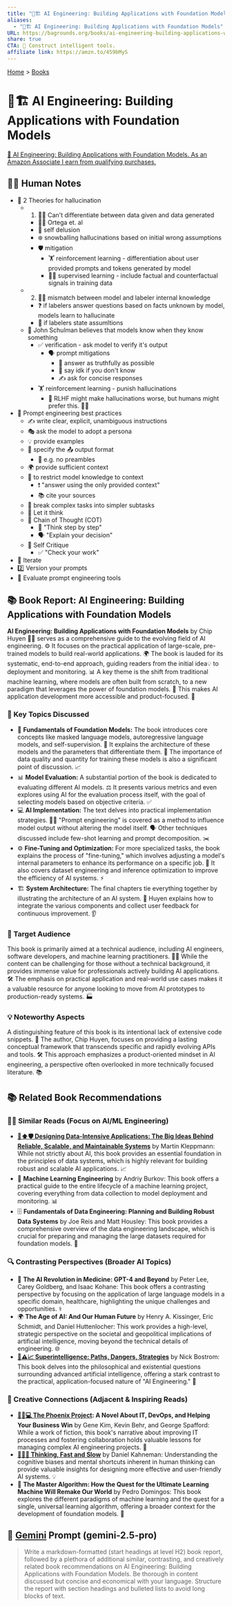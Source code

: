 ```yaml
---
title: "🤖🏗️ AI Engineering: Building Applications with Foundation Models"
aliases:
  - "🤖🏗️ AI Engineering: Building Applications with Foundation Models"
URL: https://bagrounds.org/books/ai-engineering-building-applications-with-foundation-models
share: true
CTA: 🤖 Construct intelligent tools.
affiliate link: https://amzn.to/459bMyS
---
```

[Home](../index.md) > [Books](./index.md)  
# 🤖🏗️ AI Engineering: Building Applications with Foundation Models  
[🛒 AI Engineering: Building Applications with Foundation Models. As an Amazon Associate I earn from qualifying purchases.](https://amzn.to/459bMyS)  
  
## 📝🐒 Human Notes  
- 🧠 2 Theories for hallucination  
    - 1. 😵‍💫 Can't differentiate between data given and data generated  
        - 👨‍🔬 Ortega et. al  
        - 🤥 self delusion  
        - ❄️ snowballing hallucinations based on initial wrong assumptions  
        - 🛡️ mitigation  
            - 🏋️ reinforcement learning - differentiation about user provided prompts and tokens generated by model  
            - 👨‍🏫 supervised learning - include factual and counterfactual signals in training data  
    - 2. 🙅‍♂️ mismatch between model and labeler internal knowledge  
        - ❓ if labelers answer questions based on facts unknown by model, models learn to hallucinate  
        - 📝 if labelers state assumltions  
    - 🤔 John Schulman believes that models know when they know something  
        - ✅ verification - ask model to verify it's output  
            - 🗣️ prompt mitigations  
                - 💯 answer as truthfully as possible  
                - 🤷 say idk if you don't know  
                - ✍️ ask for concise responses  
        - 🏋️ reinforcement learning - punish hallucinations  
            - 🤖 RLHF might make hallucinations worse, but humans might prefer this. 🧑‍💻  
- 🤖 Prompt engineering best practices  
    - ✍️ write clear, explicit, unambiguous instructions  
    - 🎭 ask the model to adopt a persona  
    - 💡 provide examples  
    - 📌 specify the 📤 output format  
        - 📝 e.g. no preambles  
    - 🌍 provide sufficient context  
    - 🧠 to restrict model knowledge to context  
        - ❗ "answer using the only provided context"  
        - 📚 cite your sources  
    - 🧩 break complex tasks into simpler subtasks  
    - 🧠 Let it think  
    - 🔗 Chain of Thought (COT)  
        - 🤔 "Think step by step"  
        - 🗣️ "Explain your decision"  
    - 🔎 Self Critique  
        - ✅ "Check your work"  
- 🔄 Iterate  
- 2️⃣ Version your prompts  
- 📏 Evaluate prompt engineering tools  
  
## 📚 Book Report: AI Engineering: Building Applications with Foundation Models  
  
**AI Engineering: Building Applications with Foundation Models** by Chip Huyen 👨‍💻 serves as a comprehensive guide to the evolving field of AI engineering. ⚙️ It focuses on the practical application of large-scale, pre-trained models to build real-world applications. 🌍 The book is lauded for its systematic, end-to-end approach, guiding readers from the initial idea💡 to deployment and monitoring. 📊 A key theme is the shift from traditional machine learning, where models are often built from scratch, to a new paradigm that leverages the power of foundation models. 🚀 This makes AI application development more accessible and product-focused. 🎯  
  
### 🔑 Key Topics Discussed  
  
* 🧠 **Fundamentals of Foundation Models:** The book introduces core concepts like masked language models, autoregressive language models, and self-supervision. 🤖 It explains the architecture of these models and the parameters that differentiate them. 🧮 The importance of data quality and quantity for training these models is also a significant point of discussion. 📈  
* 📊 **Model Evaluation:** A substantial portion of the book is dedicated to evaluating different AI models. ⚖️ It presents various metrics and even explores using AI for the evaluation process itself, with the goal of selecting models based on objective criteria. ✅  
* 💻 **AI Implementation:** The text delves into practical implementation strategies. 👨‍💻 "Prompt engineering" is covered as a method to influence model output without altering the model itself. 🗣️ Other techniques discussed include few-shot learning and prompt decomposition. ✂️  
* ⚙️ **Fine-Tuning and Optimization:** For more specialized tasks, the book explains the process of "fine-tuning," which involves adjusting a model's internal parameters to enhance its performance on a specific job. 🎯 It also covers dataset engineering and inference optimization to improve the efficiency of AI systems. ⚡  
* 🏗️ **System Architecture:** The final chapters tie everything together by illustrating the architecture of an AI system. 🧩 Huyen explains how to integrate the various components and collect user feedback for continuous improvement. 👂  
  
### 🎯 Target Audience  
  
This book is primarily aimed at a technical audience, including AI engineers, software developers, and machine learning practitioners. 🧑‍💼 While the content can be challenging for those without a technical background, it provides immense value for professionals actively building AI applications. 🛠️ The emphasis on practical application and real-world use cases makes it a valuable resource for anyone looking to move from AI prototypes to production-ready systems. 🏭  
  
### 💡 Noteworthy Aspects  
  
A distinguishing feature of this book is its intentional lack of extensive code snippets. 🚫 The author, Chip Huyen, focuses on providing a lasting conceptual framework that transcends specific and rapidly evolving APIs and tools. 🛠️ This approach emphasizes a product-oriented mindset in AI engineering, a perspective often overlooked in more technically focused literature. 📚  
  
## 📚 Related Book Recommendations  
  
### 🧑‍💻 Similar Reads (Focus on AI/ML Engineering)  
  
* **[💾⬆️🛡️ Designing Data-Intensive Applications: The Big Ideas Behind Reliable, Scalable, and Maintainable Systems](./designing-data-intensive-applications.md)** by Martin Kleppmann: While not strictly about AI, this book provides an essential foundation in the principles of data systems, which is highly relevant for building robust and scalable AI applications. 📈  
* 🤖 **Machine Learning Engineering** by Andriy Burkov: This book offers a practical guide to the entire lifecycle of a machine learning project, covering everything from data collection to model deployment and monitoring. 📊  
* 🗄️ **Fundamentals of Data Engineering: Planning and Building Robust Data Systems** by Joe Reis and Matt Housley: This book provides a comprehensive overview of the data engineering landscape, which is crucial for preparing and managing the large datasets required for foundation models. 💾  
  
### 🔍 Contrasting Perspectives (Broader AI Topics)  
  
* 🏥 **The AI Revolution in Medicine: GPT-4 and Beyond** by Peter Lee, Carey Goldberg, and Isaac Kohane: This book offers a contrasting perspective by focusing on the application of large language models in a specific domain, healthcare, highlighting the unique challenges and opportunities. ⚕️  
* 🌍 **The Age of AI: And Our Human Future** by Henry A. Kissinger, Eric Schmidt, and Daniel Huttenlocher: This work provides a high-level, strategic perspective on the societal and geopolitical implications of artificial intelligence, moving beyond the technical details of engineering. 🌐  
* **[🤖⚠️📈 Superintelligence: Paths, Dangers, Strategies](./superintelligence-paths-dangers-strategies.md)** by Nick Bostrom: This book delves into the philosophical and existential questions surrounding advanced artificial intelligence, offering a stark contrast to the practical, application-focused nature of "AI Engineering." 🤯  
  
### 🎨 Creative Connections (Adjacent & Inspiring Reads)  
  
* **[🐦‍🔥💻 The Phoenix Project](./the-phoenix-project.md): A Novel About IT, DevOps, and Helping Your Business Win** by Gene Kim, Kevin Behr, and George Spafford: While a work of fiction, this book's narrative about improving IT processes and fostering collaboration holds valuable lessons for managing complex AI engineering projects. 🤝  
* **[🤔🐇🐢 Thinking, Fast and Slow](./thinking-fast-and-slow.md)** by Daniel Kahneman: Understanding the cognitive biases and mental shortcuts inherent in human thinking can provide valuable insights for designing more effective and user-friendly AI systems. 💡  
* 🌟 **The Master Algorithm: How the Quest for the Ultimate Learning Machine Will Remake Our World** by Pedro Domingos: This book explores the different paradigms of machine learning and the quest for a single, universal learning algorithm, offering a broader context for the development of foundation models. 🔭  
  
## 💬 [Gemini](../software/gemini.md) Prompt (gemini-2.5-pro)  
> Write a markdown-formatted (start headings at level H2) book report, followed by a plethora of additional similar, contrasting, and creatively related book recommendations on AI Engineering: Building Applications with Foundation Models. Be thorough in content discussed but concise and economical with your language. Structure the report with section headings and bulleted lists to avoid long blocks of text.